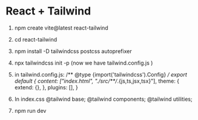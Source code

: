 # React + Tailwind 
1. npm create vite@latest react-tailwind
2. cd react-tailwind
3. npm install -D tailwindcss postcss autoprefixer
4. npx tailwindcss init -p (now we have tailwind.config.js )
5. in tailwind.config.js: 
/** @type {import('tailwindcss').Config} */
export default {
  content: ["index.html", "./src/**/*.{js,ts,jsx,tsx}"],
  theme: {
    extend: {},
  },
  plugins: [],
}

6. In index.css 
@tailwind base;
@tailwind components;
@tailwind utilities;

7. npm run dev